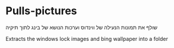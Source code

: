 # Pulls-pictures
שולף את תמונות הנעילה של ווינדוס וערכות הנושא של בינג לתוך תיקיה

Extracts the windows lock images and bing wallpaper into a folder
